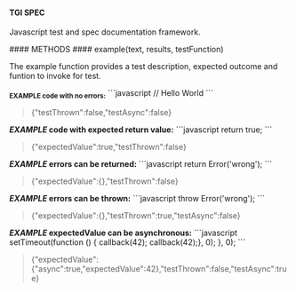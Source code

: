 #### TGI SPEC
<p>Javascript test and spec documentation framework.</p>
#### METHODS
#### example(text, results, testFunction)
<p>The example function provides a test description, expected outcome and funtion to invoke for test.</p>
<strong><sub>EXAMPLE code with no errors:</sub></strong>
```javascript
// Hello World
```
<blockquote>{"testThrown":false,"testAsync":false}</blockquote>
<strong><i>EXAMPLE </i> code with expected return value:</strong>
```javascript
return true;
```
<blockquote>{"expectedValue":true,"testThrown":false}</blockquote>
<strong><i>EXAMPLE </i> errors can be returned:</strong>
```javascript
return Error('wrong');
```
<blockquote>{"expectedValue":{},"testThrown":false}</blockquote>
<strong><i>EXAMPLE </i> errors can be thrown:</strong>
```javascript
throw Error('wrong');
```
<blockquote>{"expectedValue":{},"testThrown":true,"testAsync":false}</blockquote>
<strong><i>EXAMPLE </i> expectedValue can be asynchronous:</strong>
```javascript
setTimeout(function () {  callback(42);
  callback(42);}, 0);
}, 0);
```
<blockquote>{"expectedValue":{"async":true,"expectedValue":42},"testThrown":false,"testAsync":true}</blockquote>
